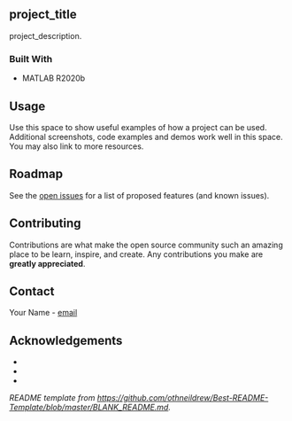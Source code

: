 <!-- ABOUT THE PROJECT -->
## project_title
project_description.


### Built With
* MATLAB R2020b


<!-- USAGE EXAMPLES -->
## Usage
Use this space to show useful examples of how a project can be used. Additional screenshots, code examples and demos work well in this space. You may also link to more resources.

<!-- ROADMAP -->
## Roadmap
See the [open issues](https://github.com/sbaviriseaty/MASK/issues) for a list of proposed features (and known issues).

<!-- CONTRIBUTING -->
## Contributing
Contributions are what make the open source community such an amazing place to be learn, inspire, and create. Any contributions you make are **greatly appreciated**.

<!-- CONTACT -->
## Contact
Your Name - [email](mailto:example@website.com)

<!-- ACKNOWLEDGEMENTS -->
## Acknowledgements
* []()
* []()
* []()

*README template from https://github.com/othneildrew/Best-README-Template/blob/master/BLANK_README.md.*
